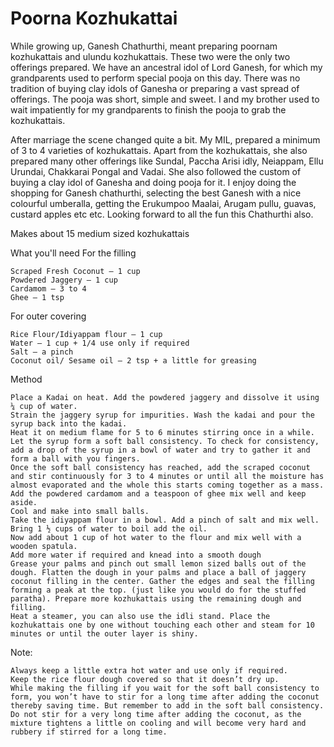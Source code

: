 #  Poorna Kozhukattai




While growing up, Ganesh Chathurthi, meant preparing poornam kozhukattais and ulundu kozhukattais. These two were the only two offerings prepared. We have an ancestral  idol of Lord Ganesh, for which my grandparents used to perform special pooja on this day. There was no tradition of buying clay idols of Ganesha or preparing a vast spread of offerings. The pooja was short, simple and sweet. I and my brother used to wait impatiently for my grandparents to finish the pooja to grab the kozhukattais.



After marriage the scene changed quite a bit. My MIL, prepared a minimum of 3 to 4 varieties of kozhukattais. Apart from the kozhukattais, she also prepared many other offerings like Sundal, Paccha Arisi idly, Neiappam, Ellu Urundai, Chakkarai Pongal and Vadai. She also followed the custom of buying a clay idol of Ganesha and doing pooja for it. I enjoy doing the shopping for Ganesh chathurthi, selecting the best Ganesh with a nice colourful umberalla, getting the Erukumpoo Maalai, Arugam pullu, guavas, custard apples etc etc. Looking forward to all the fun 
this Chathurthi also.


Makes about 15 medium sized kozhukattais

What you'll need
For the filling

    Scraped Fresh Coconut – 1 cup
    Powdered Jaggery – 1 cup
    Cardamom – 3 to 4
    Ghee – 1 tsp


For outer covering

    Rice Flour/Idiyappam flour – 1 cup
    Water – 1 cup + 1/4 use only if required
    Salt – a pinch
    Coconut oil/ Sesame oil – 2 tsp + a little for greasing


Method

    Place a Kadai on heat. Add the powdered jaggery and dissolve it using ¼ cup of water.
    Strain the jaggery syrup for impurities. Wash the kadai and pour the syrup back into the kadai.
    Heat it on medium flame for 5 to 6 minutes stirring once in a while. Let the syrup form a soft ball consistency. To check for consistency, add a drop of the syrup in a bowl of water and try to gather it and form a ball with you fingers.
    Once the soft ball consistency has reached, add the scraped coconut and stir continuously for 3 to 4 minutes or until all the moisture has almost evaporated and the whole this starts coming together as a mass.
    Add the powdered cardamom and a teaspoon of ghee mix well and keep aside.
    Cool and make into small balls.
    Take the idiyappam flour in a bowl. Add a pinch of salt and mix well.
    Bring 1 ½ cups of water to boil add the oil.
    Now add about 1 cup of hot water to the flour and mix well with a wooden spatula.
    Add more water if required and knead into a smooth dough
    Grease your palms and pinch out small lemon sized balls out of the dough. Flatten the dough in your palms and place a ball of jaggery coconut filling in the center. Gather the edges and seal the filling forming a peak at the top. (just like you would do for the stuffed paratha). Prepare more kozhukattais using the remaining dough and filling.
    Heat a steamer, you can also use the idli stand. Place the kozhukattais one by one without touching each other and steam for 10 minutes or until the outer layer is shiny.




Note:

    Always keep a little extra hot water and use only if required.
    Keep the rice flour dough covered so that it doesn’t dry up.
    While making the filling if you wait for the soft ball consistency to form, you won’t have to stir for a long time after adding the coconut thereby saving time. But remember to add in the soft ball consistency.
    Do not stir for a very long time after adding the coconut, as the mixture tightens a little on cooling and will become very hard and rubbery if stirred for a long time.
